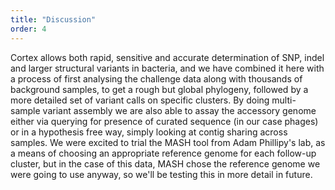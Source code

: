 ```yaml
---
title: "Discussion"
order: 4
---
```


Cortex allows both rapid, sensitive and accurate determination of SNP, indel and larger structural variants in bacteria, and we have combined it here with a process of first analysing the challenge data along with thousands of background samples, to get a rough but global phylogeny, followed by a more detailed set of variant calls on specific clusters. By doing multi-sample variant assembly we are also able to assay the accessory genome either via querying for presence of curated sequence (in our case phages) or in a hypothesis free way, simply looking at contig sharing across samples. We were excited to trial the MASH tool from Adam Phillipy's lab, as a means of choosing an appropriate reference genome for each follow-up cluster, but in the case of this data, MASH chose the reference genome we were going to use anyway, so we'll be testing this in more detail in future. 